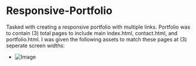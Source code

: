 # Responsive-Portfolio
Tasked with creating a responsive portfolio with multiple links.  Portfolio was to contain (3) total pages to include main index.html, contact.html, and portfolio.html.  I was given the following assets to match these pages at (3) seperate screen widths: 
* ![Image](64)